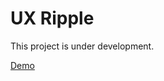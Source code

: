 # UX Ripple

This project is under development.

[Demo](https://josh-minkler.github.io/vuejs-ux-ripple/)
